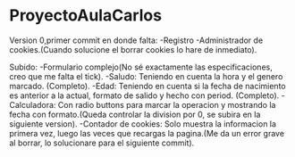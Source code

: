 # ProyectoAulaCarlos
Version 0,primer commit en donde falta:
-Registro
-Administrador de cookies.(Cuando solucione el borrar cookies lo hare de inmediato).


Subido:
-Formulario complejo(No sé exactamente las especificaciones, creo que me falta el tick).
-Saludo: Teniendo en cuenta la hora y el genero marcado. (Completo).
-Edad: Teniendo en cuenta si la fecha de nacimiento es anterior a la actual, formato de salido y hecho con period. (Completo).
-Calculadora: Con radio buttons para marcar la operacion y mostrando la fecha con formato.(Queda controlar la division por 0, se subira en la siguiente version).
-Contador de cookies: Solo muestra la informacion la primera vez, luego las veces que recargas la pagina.(Me da un error grave al borrar, lo solucionare para el siguiente commit).
